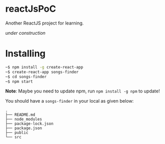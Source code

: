 # reactJsPoC

Another ReactJS project for learning.

_under construction_

# Installing

```bash
~$ npm install -g create-react-app
~$ create-react-app songs-finder
~$ cd songs-finder
~$ npm start
```

**Note**: Maybe you need to update npm, run `npm install -g npm` to update!

You should have a `songs-finder` in your local as given below:

```
.
├── README.md
├── node_modules
├── package-lock.json
├── package.json
├── public
└── src
```
